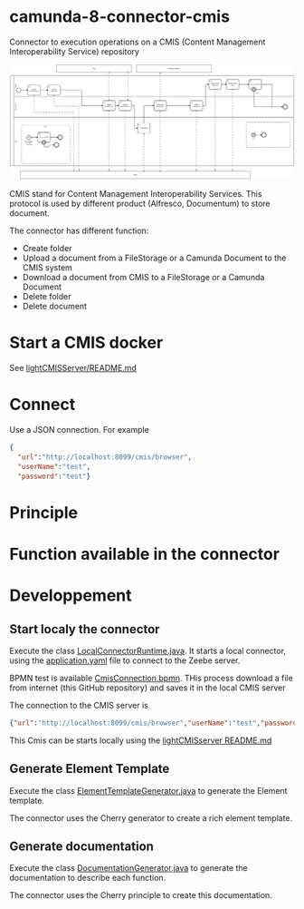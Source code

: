 # camunda-8-connector-cmis

Connector to execution operations on a CMIS (Content Management Interoperability Service) repository

![CmisScenario.png](doc/CmisScenario.png)


CMIS stand for Content Management Interoperability Services. This protocol is used by different product (Alfresco, Documentum) to store document.

The connector has different function:
* Create folder
* Upload a document from a FileStorage or a Camunda Document to the CMIS system
* Download a document from CMIS to a FileStorage or a Camunda Document
* Delete folder
* Delete document


# Start a CMIS docker
See [lightCMISServer/README.md](lightCMISserver/README.md)

# Connect

Use a JSON connection. For example

```json
{
  "url":"http://localhost:8099/cmis/browser",
  "userName":"test",
  "password":"test"}
```

# Principle


# Function available in the connector

# Developpement

## Start localy the connector

Execute the class [LocalConnectorRuntime.java](src/test/java/io/camunda/csv/LocalConnectorRuntime.java). 
It starts a local connector, using the [application.yaml](src/test/resources/application.yaml) file to connect to the Zeebe server.

BPMN test is available [CmisConnection.bpmn](src/test/resources/CmisConnection.bpmn). THis process download a file from internet (this GitHub repository) and saves it in the local CMIS server

The connection to the CMIS server is 
```json
{"url":"http://localhost:8099/cmis/browser","userName":"test","password":"test"}
```
This Cmis can be starts locally using the [lightCMISserver README.md](lightCMISserver/README.md)

## Generate Element Template
Execute the class [ElementTemplateGenerator.java](src/test/java/io/camunda/csv/ElementTemplateGenerator.java) to generate the Element template.

The connector uses the Cherry generator to create a rich element template. 

## Generate documentation
Execute the class [DocumentationGenerator.java](src/test/java/io/camunda/csv/DocumentationGenerator.java) to generate the documentation to describe each function.

The connector uses the Cherry principle to create this documentation.